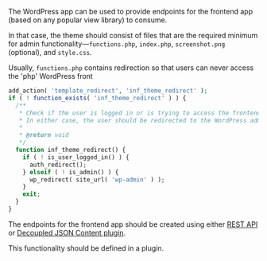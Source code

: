 The WordPress app can be used to provide endpoints for the frontend app (based on any popular view library) to consume.

In that case, the theme should consist of files that are the required minimum for admin functionality—`functions.php`, `index.php`, `screenshot.png` (optional), and `style.css`.

Usually, `functions.php` contains redirection so that users can never access the 'php' WordPress front

```php
add_action( 'template_redirect', 'inf_theme_redirect' );
if ( ! function_exists( 'inf_theme_redirect' ) ) {
  /**
   * Check if the user is logged in or is trying to access the frontend page.
   * In either case, the user should be redirected to the WordPress admin page.
   *
   * @return void
   */
  function inf_theme_redirect() {
    if ( ! is_user_logged_in() ) {
      auth_redirect();
    } elseif ( ! is_admin() ) {
      wp_redirect( site_url( 'wp-admin' ) );
    }
    exit;
  }
}
```

The endpoints for the frontend app should be created using either [REST API](https://developer.wordpress.org/rest-api/) or [Decoupled JSON Content plugin](https://github.com/infinum/decoupled-json-content).

This functionality should be defined in a plugin.
